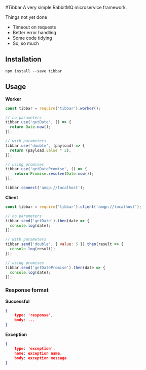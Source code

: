 #Tibbar
A very simple RabbitMQ microservice framework.

Things not yet done

- Timeout on requests
- Better error handling
- Some code tidying
- So, so much

## Installation
```
npm install --save tibbar
```

## Usage
**Worker**
```javascript
const tibbar = require('tibbar').worker();

// no parameters
tibbar.use('getDate', () => {
  return Date.now();
});

// with parameters
tibbar.use('double', (payload) => {
  return (payload.value * 2);
});

// using promises
tibbar.use('getDatePromise', () => {
	return Promise.resolve(Date.now());
});

tibbar.connect('amqp://localhost');
```

**Client**
```javascript
const tibbar = require('tibbar').client('amqp://localhost');

// no parameters
tibbar.send('getDate').then(date => {
  console.log(date);
});

// with parameters
tibbar.send('double', { value: 5 }).then(result => {
  console.log(result);
});

// using promises
tibbar.send('getDatePromise').then(date => {
  console.log(date);
});
```

### Response format
**Successful**
```JSON
{
	type: 'response',
	body: ...
}
```

**Exception**
```JSON
{
	type: 'exception',
	name: exception name,
	body: exception message
}
```